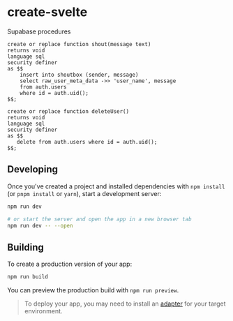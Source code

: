 # create-svelte

Supabase procedures

```
create or replace function shout(message text)
returns void
language sql
security definer
as $$
	insert into shoutbox (sender, message)
	select raw_user_meta_data ->> 'user_name', message
	from auth.users
  	where id = auth.uid();
$$;

create or replace function deleteUser()
returns void
language sql
security definer
as $$
   delete from auth.users where id = auth.uid();
$$;
```

## Developing

Once you've created a project and installed dependencies with `npm install` (or `pnpm install` or `yarn`), start a development server:

```bash
npm run dev

# or start the server and open the app in a new browser tab
npm run dev -- --open
```

## Building

To create a production version of your app:

```bash
npm run build
```

You can preview the production build with `npm run preview`.

> To deploy your app, you may need to install an [adapter](https://kit.svelte.dev/docs/adapters) for your target environment.
